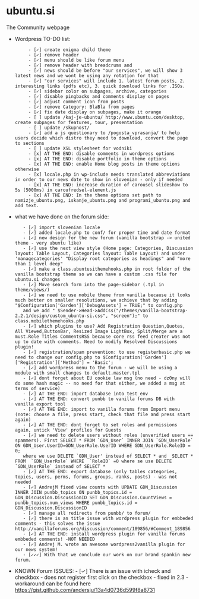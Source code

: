 ubuntu.si
=========

The Community webpage

* Wordpress TO-DO list:

           - [✓] create enigma child theme
           - [✓] remove header
           - [✓] menu should be like forum menu
           - [✓] remove header with breadcrums and
           - [✓] news should be before "our services", we will show 3 latest news and we wont be using any rotation for that
           - [✓] "our services" will include 1. latest forum posts, 2. interesting links (pdfs etc), 3. quick download links for .ISOs.
           - [✓] sidebar color on subpages, archive, categories
           - [✓] disable pingbacks and comments display on pages
           - [✓] adjust comment icon from posts
           - [✓] remove Category: BlaBla from pages
           - [✓] fix date display on subpages, make it orange
           - [ ] update /kaj-je-ubuntu/ http://www.ubuntu.com/desktop, create subpages for features, tour, presentation
           - [ ] update /skupnost/
           - [✓] add a js questionary to /pogosta_vprasanja/ to help users decide which distro they need to download, convert the page to sections
           - [ ] update XSL stylesheet for vodniki
           - [x] AT THE END: disable comments in wordpress options
           - [x] AT THE END: disable portfolio in theme options
           - [x] AT THE END: enable Home blog posts in theme options otherwise
           - [x] locale.php in wp-include needs translated abbreviations in order to our news date to show in slovenian - only if needed
           - [x] AT THE END: increase duration of carousel slideshow to 5s (5000ms) in caroufredsel-element.js
           - [x] AT THE END: In the theme options set path to namizje_ubuntu.png, iskanje_ubuntu.png and programi_ubuntu.png and add text.


* what we have done on the forum side:

         - [✓] import slovenian locale
         - [✓] added locale.php to conf/ for proper time and date format
         - [✓] new design for the new forum (vanilla bootstrap -> united theme - very ubuntu like)
         - [✓] use the next view style (Home page: Categories, Discussion layout: Table Layout, Categories layout: Table Layout) and under 'managecategories' "Display root categories as headings" and "more than 1 level deep"
         - [✓] make a class.ubuntusithemehooks.php in root folder of the vanilla bootstrap theme so we can have a custom .css file for ubuntu.si changes
         - [✓] Move search form into the page-sidebar (.tpl in theme/views/)
         - [✓] we need to use mobile theme from vanilla because it looks much better on smaller resolutions, we achieve that by adding "$Configuration['Garden']['DebugAssets'] = TRUE;" to config.php
         and we add " $Sender->Head->AddCss("/themes/vanilla-bootstrap-2.2.1/design/custom_ubuntu-si.css", "screen");" to class.mobilethemehooks.php
         - [✓] which plugins to use? Add Registration Question,Quotes, All Viewed,ButtonBar, Resized Image LightBox, Split/Merge are a must.Role Titles CommentsRSS because core rss feed creater was not up to date with comments. Need to modify Resolved Discussions plugin!
         - [✓] registration/spam prevention: to use registerbasic.php we need to change our config.php to $Configuration['Garden']['Registration']['Method'] = 'Basic';
         - [✓] add wordpress menu to the forum - we will be using a module with small changes to default.master.tpl
         - [✓] dont forget about EU cookie law msg (no need - dz0ny will do some hash magic -- no need for that either, we added a msg at terms of service)
         - [✓] AT THE END: import database into test env
         - [✓] AT THE END: convert punbb to vanilla forums DB with vanilla export tool
         - [✓] AT THE END: import to vanilla forums from Import menu (note: choose a file, press start, check that file and press start again)
         - [✓] AT THE END: dont forget to set roles and permissions again, untick 'View' profiles for Guests
         - [✓] we need to delete users without roles (unverified users == spammers). First SELECT * FROM `GDN_User` INNER JOIN `GDN_UserRole` ON GDN_User.UserID=GDN_UserRole.UserID WHERE GDN_UserRole.RoleID = 0;
         where we use DELETE `GDN_User' instead of SELECT * and  SELECT * FROM  `GDN_UserRole` WHERE  `RoleID` =0 where se use DELETE `GDN_UserRole` instead of SELECT *
         - [✓] AT THE END: export database (only tables categories, topics, users, perms, forums, groups, ranks, posts) - was not needed
         - [✓] AndrejM fixed view counts with UPDATE GDN_Discussion  INNER JOIN punbb_topics ON punbb_topics.id = GDN_Discussion.DiscussionID SET GDN_Discussion.CountViews = punbb_topics.num_views WHERE punbb_topics.id = GDN_Discussion.DiscussionID
         - [✓] manage all redirects from punbb/ to forum/
         - [✓] there is an title issue with wordpress plugin for embbeded comments - this solves the issue http://vanillaforums.org/discussion/comment/189856/#Comment_189856
         - [✓] AT THE END: install wordpress plugin for vanilla forums embbeded comments! -NOT NEEDED
         - [✓] Andrej M. wrote an awesome wordpress2vanilla plugin for our news system!
         - [✓✓✓] With that we conclude our work on our brand spankin new forum.

* KNOWN Forum ISSUES:
         - [✓]  There is an issue with icheck and checkbox - does not register first click on the checkbox - fixed in 2.3 - workaround can be found here https://gist.github.com/andersju/13a4d0736d599f8a8731
